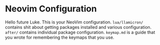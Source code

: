 # Neovim Configuration

Hello future Luke. This is your NeoVim configuration.
`lua/llamicron/` contains shit about getting packages installed and various configuration.
`after/` contains individual package configuration. `keymap.md` is a guide that you wrote for remembering the keymaps that you use.


